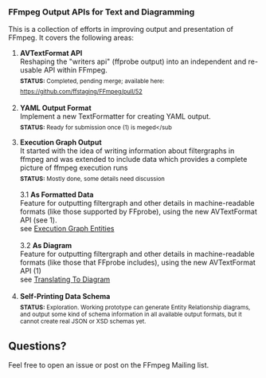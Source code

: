 

###  FFmpeg Output APIs for Text and Diagramming

This is a collection of efforts in improving output and presentation of FFmpeg. It covers the following areas:

1. **AVTextFormat API**  
  Reshaping the "writers api" (ffprobe output) into an independent and re-usable API within FFmpeg.  
  <sub>**STATUS:** Completed, pending merge; available here: https://github.com/ffstaging/FFmpeg/pull/52</sub>
  &nbsp;<br>&nbsp;    
2. **YAML Output Format**  
  Implement a new TextFormatter for creating YAML output.  
  <sub>**STATUS:** Ready for submission once (1) is meged</sub
  &nbsp;<br>&nbsp;    
3. **Execution Graph Output**  
  It started with the idea of writing information about filtergraphs in ffmpeg and was extended to include data which provides a complete picture of ffmpeg execution runs  
  <sub>**STATUS:** Mostly done, some details need discussion</sub>  
  &nbsp;    
  3.1 **As Formatted Data**  
    Feature for outputting filtergraph and other details in machine-readable formats (like those supported by FFprobe), using the new AVTextFormat API (see 1).  
    see [Execution Graph Entities](execution_graph/Execution-Graph-Entities.md)  
    &nbsp;  
  3.2 **As Diagram**  
  Feature for outputting filtergraph and other details in machine-readable formats (like those that FFprobe includes), using the new AVTextFormat API (1)  
    see [Translating To Diagram](execution_graph/Translating-to-Diagram.md)
    &nbsp;<br>&nbsp;    
4. **Self-Printing Data Schema**  
  <sub>**STATUS:** Exploration. Working prototype can generate Entity Relationship diagrams, and output some kind of schema information in all available output formats, but it cannot create real JSON or XSD schemas yet.</sub>


## Questions?

Feel free to open an issue or post on the FFmpeg Mailing list.


